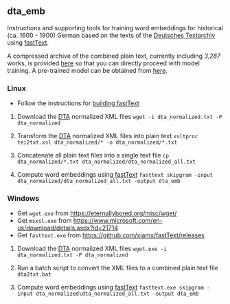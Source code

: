 ## dta_emb
Instructions and supporting tools for training word embeddings for historical (ca. 1600 - 1900) 
German based on the texts of the [Deutsches Textarchiv](http://www.deutschestextarchiv.de/) using [fastText](https://github.com/facebookresearch/fastText). 

A compressed archive of the combined plain text, currently including *3,287* works, is provided [here](about:blank) 
so that you can directly proceed with model training. A pre-trained model can be obtained from [here](about:blank).

### Linux
* Follow the instructions for [building fastText](https://github.com/facebookresearch/fastText#building-fasttext)

1. Download the [DTA](http://www.deutschestextarchiv.de/) normalized XML files
``wget -i dta_normalized.txt -P dta_normalized``

2. Transform the [DTA](http://www.deutschestextarchiv.de/) normalized XML files into plain text
``xsltproc tei2txt.xsl dta_normalized/* -o dta_normalized/*.txt``

3. Concatenate all plain text files into a single text file
``cp dta_normalized/*.txt dta_normalized/dta_normalized_all.txt``

4. Compute word embeddings using [fastText](https://github.com/facebookresearch/fastText)
``fasttext skipgram -input dta_normalized/dta_normalized_all.txt -output dta_emb``

### Windows
* Get ``wget.exe`` from https://eternallybored.org/misc/wget/
* Get ``msxsl.exe`` from https://www.microsoft.com/en-us/download/details.aspx?id=21714
* Get ``fasttext.exe`` from https://github.com/xiamx/fastText/releases

1. Download the [DTA](http://www.deutschestextarchiv.de/) normalized XML files
``wget.exe -i dta_normalized.txt -P dta_normalized``

2. Run a batch script to convert the XML files to a combined plain text file
``dta2txt.bat``

3. Compute word embeddings using [fastText](https://github.com/facebookresearch/fastText)
``fasttext.exe skipgram -input dta_normalized\dta_normalized_all.txt -output dta_emb``